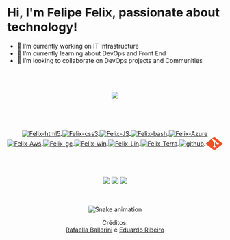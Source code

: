 # Hi, I'm Felipe Felix, passionate about technology!

- 🔭 I’m currently working on IT Infrastructure
- 🌱 I’m currently learning about DevOps and Front End
- 👯 I’m looking to collaborate on DevOps projects and Communities
<br>
<br>
<br>
<div align="center">
  <a href="https://github.com/ffelixtrc">
  <img height="180em" src="https://github-readme-stats.vercel.app/api?username=ffelixtrc&show_icons=true&theme=github_dark&include_all_commits=true&count_private=true"/>
</div>
  <br>
  <br>
  <br>
<div align="center" valign="top"><br>
  <img align="center" alt="Felix-html5" height="30" width="40" src="https://cdn.jsdelivr.net/gh/devicons/devicon/icons/html5/html5-original.svg" />
  <img align="center" alt="Felix-css3" height="30" width="40" src="https://cdn.jsdelivr.net/gh/devicons/devicon/icons/css3/css3-original.svg" />
  <img align="center" alt="Felix-JS" height="30" width="40" src="https://cdn.jsdelivr.net/gh/devicons/devicon/icons/javascript/javascript-original.svg" />
  <img align="center" alt="Felix-bash" height="30" width="40" src="https://cdn.jsdelivr.net/gh/devicons/devicon/icons/bash/bash-original.svg" />
  <img align="center" alt="Felix-Azure" height="30" width="40" src="https://cdn.jsdelivr.net/gh/devicons/devicon/icons/azure/azure-original.svg" />
  <img align="center" alt="Felix-Aws" height="30" width="40" src="https://cdn.jsdelivr.net/gh/devicons/devicon/icons/amazonwebservices/amazonwebservices-original.svg" />
  <img align="center" alt="Felix-gc" height="30" width="40" src="https://cdn.jsdelivr.net/gh/devicons/devicon/icons/googlecloud/googlecloud-original.svg" />
  <img align="center" alt="Felix-win" height="30" width="40" src="https://cdn.jsdelivr.net/gh/devicons/devicon/icons/windows8/windows8-original.svg" />
  <img align="center" alt="Felix-Lin" height="30" width="40" src="https://cdn.jsdelivr.net/gh/devicons/devicon/icons/linux/linux-original.svg" />
  <img align="center" alt="Felix-Terra" height="30" width="40" src="https://cdn.jsdelivr.net/gh/devicons/devicon/icons/terraform/terraform-original.svg" />
  <img align="center" alt="github" height="35" width="35" src="https://cdn.jsdelivr.net/gh/devicons/devicon/icons/github/github-original.svg" />
  <img align="center" alt="git" height="30" width="40" src="https://raw.githubusercontent.com/devicons/devicon/master/icons/git/git-original.svg">
  <br>
  <br>
  <br>
</div>
  
  ##
 
<div align="center"> 
  <a href="https://instagram.com/o_felipefelix" target="_blank"><img src="https://img.shields.io/badge/-Instagram-%23E4405F?style=for-the-badge&logo=instagram&logoColor=white" target="_blank"></a>
  <a href="https://www.linkedin.com/in/o_felipefelix" target="_blank"><img src="https://img.shields.io/badge/-LinkedIn-%230077B5?style=for-the-badge&logo=linkedin&logoColor=white" target="_blank"></a> 
  <a href="mailto:ffelix.trc@gmail.com" target="_blank"><img src="https://img.shields.io/badge/Gmail-D14836?style=for-the-badge&logo=gmail&logoColor=white" target="_blank"></a>
  <br>
  <br>
  <br>
 <div align="center">

  ![Snake animation](https://github.com/danielbped/danielbped/blob/output/github-contribution-grid-snake.svg)
  
</div>

<div align="center">
  <p>Créditos:<br><a href="https://github.com/rafaballerini">Rafaella Ballerini</a> e <a href="https://github.com/duribeiro">Eduardo Ribeiro</a></p>
</div>


